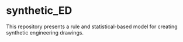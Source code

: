 # synthetic_ED

This repository presents a rule and statistical-based model for creating synthetic engineering drawings.


